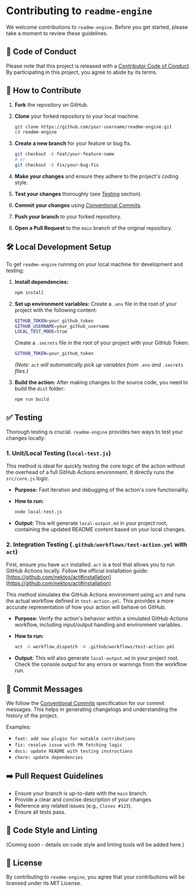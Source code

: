 # Contributing to `readme-engine`

We welcome contributions to `readme-engine`. Before you get started, please take a moment to review these guidelines.

## 🤝 Code of Conduct

Please note that this project is released with a [Contributor Code of Conduct](CODE_OF_CONDUCT.md). By participating in this project, you agree to abide by its terms.

## 🚀 How to Contribute

1. **Fork** the repository on GitHub.
2. **Clone** your forked repository to your local machine.

   ```bash
   git clone https://github.com/your-username/readme-engine.git
   cd readme-engine
   ```

3. **Create a new branch** for your feature or bug fix.

   ```bash
   git checkout -b feat/your-feature-name
   # or
   git checkout -b fix/your-bug-fix
   ```

4. **Make your changes** and ensure they adhere to the project's coding style.
5. **Test your changes** thoroughly (see [Testing](#-testing) section).
6. **Commit your changes** using [Conventional Commits](#-commit-messages).
7. **Push your branch** to your forked repository.
8. **Open a Pull Request** to the `main` branch of the original repository.

## 🛠️ Local Development Setup

To get `readme-engine` running on your local machine for development and testing:

1. **Install dependencies:**

   ```bash
   npm install
   ```

2. **Set up environment variables:**
   Create a `.env` file in the root of your project with the following content:

   ```bash
   GITHUB_TOKEN=your_github_token
   GITHUB_USERNAME=your_github_username
   LOCAL_TEST_MODE=true
   ```

   Create a `.secrets` file in the root of your project with your GitHub Token:

   ```bash
   GITHUB_TOKEN=your_github_token
   ```

   _(Note: `act` will automatically pick up variables from `.env` and `.secrets` files.)_

3. **Build the action:**
   After making changes to the source code, you need to build the `dist` folder:

   ```bash
   npm run build
   ```

## ✅ Testing

Thorough testing is crucial. `readme-engine` provides two ways to test your changes locally:

### 1. Unit/Local Testing (`local-test.js`)

This method is ideal for quickly testing the core logic of the action without the overhead of a full GitHub Actions environment. It directly runs the `src/core.js` logic.

- **Purpose:** Fast iteration and debugging of the action's core functionality.
- **How to run:**

  ```bash
  node local-test.js
  ```

- **Output:** This will generate `local-output.md` in your project root, containing the updated README content based on your local changes.

### 2. Integration Testing (`.github/workflows/test-action.yml` with `act`)

First, ensure you have `act` installed. `act` is a tool that allows you to run GitHub Actions locally. Follow the official installation guide: [https://github.com/nektos/act#installation](https://github.com/nektos/act#installation)

This method simulates the GitHub Actions environment using `act` and runs the actual workflow defined in `test-action.yml`. This provides a more accurate representation of how your action will behave on GitHub.

- **Purpose:** Verify the action's behavior within a simulated GitHub Actions workflow, including input/output handling and environment variables.
- **How to run:**

  ```bash
  act -b workflow_dispatch -W .github/workflows/test-action.yml
  ```

- **Output:** This will also generate `local-output.md` in your project root. Check the console output for any errors or warnings from the workflow run.

## 📝 Commit Messages

We follow the [Conventional Commits](https://www.conventionalcommits.org/en/v1.0.0/) specification for our commit messages. This helps in generating changelogs and understanding the history of the project.

Examples:

- `feat: add new plugin for notable contributions`
- `fix: resolve issue with PR fetching logic`
- `docs: update README with testing instructions`
- `chore: update dependencies`

## ➡️ Pull Request Guidelines

- Ensure your branch is up-to-date with the `main` branch.
- Provide a clear and concise description of your changes.
- Reference any related issues (e.g., `Closes #123`).
- Ensure all tests pass.

## 💅 Code Style and Linting

(Coming soon - details on code style and linting tools will be added here.)

## 📄 License

By contributing to `readme-engine`, you agree that your contributions will be licensed under its MIT License.
